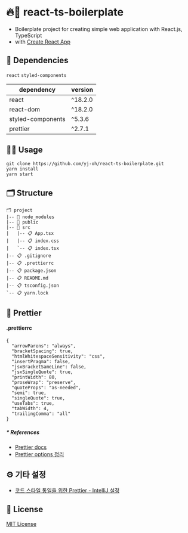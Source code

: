 # 🔥🚀 react-ts-boilerplate
- Boilerplate project for creating simple web application with React.js, TypeScript
- with [Create React App](https://github.com/facebook/create-react-app)

## 🔮 Dependencies
`react` `styled-components`

dependency | version
--- | ---
react | ^18.2.0
react-dom | ^18.2.0
styled-components | ^5.3.6
prettier | ^2.7.1

## 🤹‍♂️ Usage
```
git clone https://github.com/yj-oh/react-ts-boilerplate.git
yarn install
yarn start
```

## 🗂 Structure
```
🗂 project
|-- 📂 node_modules
|-- 📂 public
|-- 📂 src
|   |-- 📋 App.tsx
|   |-- 📋 index.css
|   `-- 📋 index.tsx
|-- 📋 .gitignore
|-- 📋 .prettierrc
|-- 📋 package.json
|-- 📋 README.md
|-- 📋 tsconfig.json
`-- 📋 yarn.lock
```

## 🧹 Prettier
#### .prettierrc
```prettier
{
  "arrowParens": "always",
  "bracketSpacing": true,
  "htmlWhitespaceSensitivity": "css",
  "insertPragma": false,
  "jsxBracketSameLine": false,
  "jsxSingleQuote": true,
  "printWidth": 80,
  "proseWrap": "preserve",
  "quoteProps": "as-needed",
  "semi": true,
  "singleQuote": true,
  "useTabs": true,
  "tabWidth": 4,
  "trailingComma": "all"
}
```
##### * References
- [Prettier docs](https://prettier.io/docs/en/options.html)
- [Prettier options 정리](https://github.com/yj-oh/til/blob/master/react/%5B20201110%5D_prettier_options.md)

## ⚙️ 기타 설정
- [코드 스타일 통일을 위한 Prettier - IntelliJ 설정](https://github.com/yj-oh/til/blob/master/react/%5B20201104%5D_prettier_intellij_%EC%84%A4%EC%A0%95.md)

## 📜 License
[MIT License](https://github.com/yj-oh/react-boilerplate/blob/master/LICENSE)
